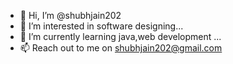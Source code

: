 - 👋 Hi, I’m @shubhjain202
- 👀 I’m interested in  software designing...
- 🌱 I’m currently learning java,web development ...
- 📫 Reach out to me on shubhjain202@gmail.com
<!---
shubhjain202/shubhjain202 is a ✨ special ✨ repository because its `README.md` (this file) appears on your GitHub profile.
You can click the Preview link to take a look at your changes.
--->
